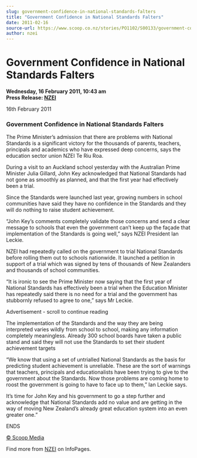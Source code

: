 ```yaml
---
slug: government-confidence-in-national-standards-falters
title: "Government Confidence in National Standards Falters"
date: 2011-02-16
source-url: https://www.scoop.co.nz/stories/PO1102/S00133/government-confidence-in-national-standards-falters.htm
author: nzei
---
```

Government Confidence in National Standards Falters
===================================================

**Wednesday, 16 February 2011, 10:43 am**  
**Press Release: [NZEI](https://info.scoop.co.nz/NZEI)**

16th February 2011

### Government Confidence in National Standards Falters

The Prime Minister’s admission that there are problems with National Standards is a significant victory for the thousands of parents, teachers, principals and academics who have expressed deep concerns, says the education sector union NZEI Te Riu Roa.

During a visit to an Auckland school yesterday with the Australian Prime Minister Julia Gillard, John Key acknowledged that National Standards had not gone as smoothly as planned, and that the first year had effectively been a trial.

Since the Standards were launched last year, growing numbers in school communities have said they have no confidence in the Standards and they will do nothing to raise student achievement.

“John Key’s comments completely validate those concerns and send a clear message to schools that even the government can’t keep up the façade that implementation of the Standards is going well,” says NZEI President Ian Leckie.

NZEI had repeatedly called on the government to trial National Standards before rolling them out to schools nationwide. It launched a petition in support of a trial which was signed by tens of thousands of New Zealanders and thousands of school communities.

“It is ironic to see the Prime Minister now saying that the first year of National Standards has effectively been a trial when the Education Minister has repeatedly said there is no need for a trial and the government has stubbornly refused to agree to one,” says Mr Leckie.

Advertisement - scroll to continue reading





The implementation of the Standards and the way they are being interpreted varies wildly from school to school, making any information completely meaningless. Already 300 school boards have taken a public stand and said they will not use the Standards to set their student achievement targets

“We know that using a set of untrialled National Standards as the basis for predicting student achievement is unreliable. These are the sort of warnings that teachers, principals and educationalists have been trying to give to the government about the Standards. Now those problems are coming home to roost the government is going to have to face up to them,” Ian Leckie says.

It’s time for John Key and his government to go a step further and acknowledge that National Standards add no value and are getting in the way of moving New Zealand’s already great education system into an even greater one.”

ENDS  

[© Scoop Media](http://www.scoop.co.nz/about/terms.html)

Find more from [NZEI](https://info.scoop.co.nz/NZEI) on InfoPages.